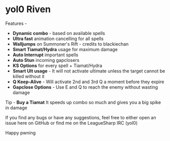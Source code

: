 yol0 Riven
===========

Features - 

<ul>
<li><b>Dynamic combo</b> - based on available spells</li>
<li><b>Ultra fast</b> animation cancelling for all spells</li>
<li><b>Walljumps</b> on Summoner's Rift - credits to blackiechan</li>
<li><b>Smart Tiamat/Hydra</b> usage for maximum damage</li>
<li><b>Auto Interrupt</b> important spells</li>
<li><b>Auto Stun</b> incoming gapclosers</li>
<li><b>KS Options</b> for every spell + Tiamat/Hydra</li>
<li><b>Smart Ult usage</b> - It will not activate ultimate unless the target cannot be killed without it</li>
<li><b>Q Keep-Alive</b> - Will activate 2nd and 3rd Q a moment before they expire</li>
<li><b>Gapclose Options</b> - Use E and Q to reach the enemy without wasting damage</li>
</ul>

Tip - <b>Buy a Tiamat</b>
It speeds up combo so much and gives you a big spike in damage

If you find any bugs or have any suggestions, feel free to either open an issue here on GitHub or find me on the LeagueSharp IRC (yol0)

Happy pwning
